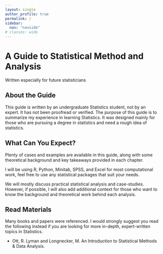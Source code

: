```yaml
---
layout: single
author_profile: true
permalink: /
sidebar:
  nav: "navside"
# classes: wide
---
```


# A Guide to Statistical Method and Analysis
Written especially for future statisticians

## About the Guide
This guide is written by an undergraduate Statistics student, not by an expert. It has not been proofread or verified. The purpose of this guide is to summarize my experience in learning Statistics. It was designed mainly for those who are pursuing a degree in statistics and need a rough idea of statistics. 

## What Can You Expect?
Plenty of cases and examples are available in this guide, along with some theoretical background and key takeaways provided in each chapter. 

I will be using R, Python, Minitab, SPSS, and Excel for most computational work, feel free to use any statistical packages that suit your needs.

We will mostly discuss practical statistical analysis and case-studies. However, if possible, I will also add additional context for those who want to know the background and theoretical work behind each analysis. 

## Read Materials
Many books and papers were referenced. I would strongly suggest you read the following instead if you are looking for more in-depth, expert-written topics in Statistics.

- Ott, R. Lyman and Longnecker, M. An Introduction to Statistical Methods & Data Analysis.


 